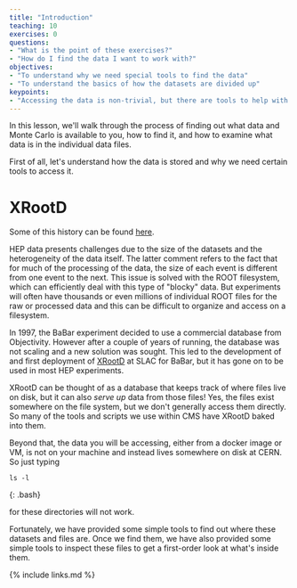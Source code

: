 ```yaml
---
title: "Introduction"
teaching: 10
exercises: 0
questions:
- "What is the point of these exercises?"
- "How do I find the data I want to work with?"
objectives:
- "To understand why we need special tools to find the data"
- "To understand the basics of how the datasets are divided up"
keypoints:
- "Accessing the data is non-trivial, but there are tools to help with this."
---
```


In this lesson, we'll walk through the process of finding out what data and 
Monte Carlo is available to you, how to find it, and how to examine what 
data is in the individual data files. 

First of all, let's understand how the data is stored and why we need certain
tools to access it. 

# XRootD

Some of this history can be found [here](https://indico.cern.ch/event/523410/contributions/2355713/attachments/1367327/2071864/XWS-Tokyo-History.pdf).

HEP data presents challenges due to the size of the datasets and the heterogeneity of 
the data itself. The latter comment refers to the fact that for much of the processing
of the data, the size of each event is different from one event to the next. This issue
is solved with the ROOT filesystem, which can efficiently deal with this type of 
"blocky" data. But experiments will often have thousands or even millions of individual 
ROOT files for the raw or processed data and this can be difficult to organize 
and access on a filesystem.

In 1997, the BaBar experiment decided to use a commercial database from Objectivity. 
However after a couple of years of running, the database was not scaling and a new solution
was sought. This led to the development of and first deployment of 
[XRootD](https://xrootd.slac.stanford.edu/) at SLAC for BaBar, but it has gone on to be used
in most HEP experiments.

XRootD can be thought of as a database that keeps track of where files live on disk, but it
can also *serve up* data from those files! Yes, the files exist somewhere on the file system,
but we don't generally access them directly. 
So many of the tools and scripts we use within CMS have XRootD baked into them.

Beyond that, the data you will be accessing, either from a docker image or VM, is
not on your machine and instead lives somewhere on disk at CERN. So just typing

~~~
ls -l
~~~
{: .bash}

for these directories will not work. 

Fortunately, we have provided some simple tools to find out where these datasets and files are. 
Once we find them, we have also provided some simple tools to inspect these files to get a first-order
look at what's inside them. 


{% include links.md %}
